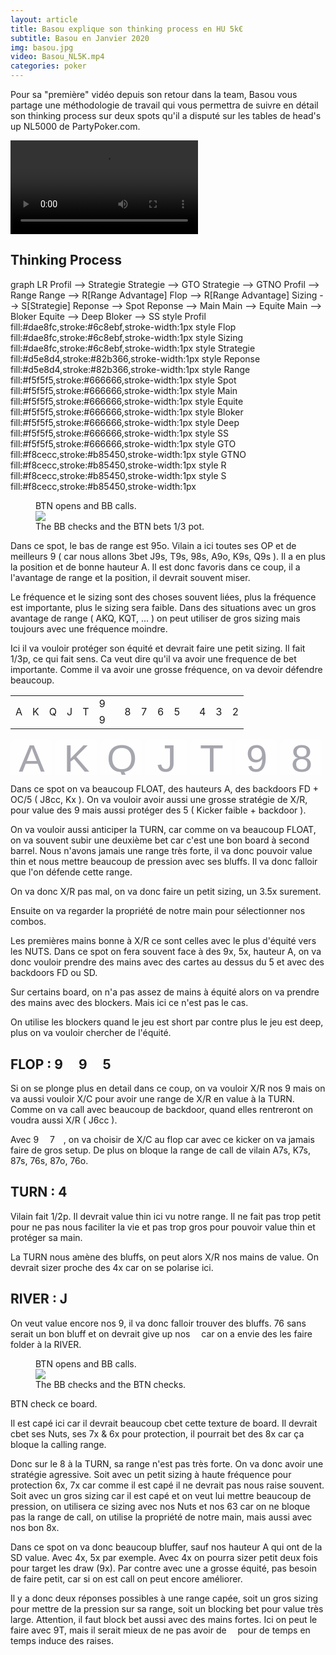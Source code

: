 ```yaml
---
layout: article
title: Basou explique son thinking process en HU 5k€
subtitle: Basou en Janvier 2020
img: basou.jpg
video: Basou_NL5K.mp4
categories: poker
---
```


<div class="body">
  
  <p>Pour sa "première" vidéo depuis son retour dans la team, Basou vous partage une méthodologie de travail qui vous permettra de suivre en détail son thinking process sur deux spots qu'il a disputé sur les tables de head's up NL5000 de PartyPoker.com.</p>
  
  <div class="video">
    <video id="player" controls>
        <source src="http://videos.poker-academie.com/videos/{{ page.video }}" type="video/mp4">
    </video>
  </div>
  
  <h2>Thinking Process</h2>
  
  <div class="mermaid">
    graph LR
      Profil --> Strategie
      Strategie --> GTO
      Strategie --> GTNO
      Profil --> Range
      Range --> R[Range Advantage]
      Flop --> R[Range Advantage]
      Sizing --> S[Strategie]
      Reponse --> Spot
      Reponse --> Main
      Main --> Equite
      Main --> Bloker
      Equite --> Deep
      Bloker --> SS
      style Profil fill:#dae8fc,stroke:#6c8ebf,stroke-width:1px
      style Flop fill:#dae8fc,stroke:#6c8ebf,stroke-width:1px
      style Sizing fill:#dae8fc,stroke:#6c8ebf,stroke-width:1px
      style Strategie fill:#d5e8d4,stroke:#82b366,stroke-width:1px
      style Reponse fill:#d5e8d4,stroke:#82b366,stroke-width:1px
      style Range fill:#f5f5f5,stroke:#666666,stroke-width:1px
      style Spot fill:#f5f5f5,stroke:#666666,stroke-width:1px
      style Main fill:#f5f5f5,stroke:#666666,stroke-width:1px
      style Equite fill:#f5f5f5,stroke:#666666,stroke-width:1px
      style Bloker fill:#f5f5f5,stroke:#666666,stroke-width:1px
      style Deep fill:#f5f5f5,stroke:#666666,stroke-width:1px
      style SS fill:#f5f5f5,stroke:#666666,stroke-width:1px
      style GTO fill:#f8cecc,stroke:#b85450,stroke-width:1px
      style GTNO fill:#f8cecc,stroke:#b85450,stroke-width:1px
      style R fill:#f8cecc,stroke:#b85450,stroke-width:1px
      style S fill:#f8cecc,stroke:#b85450,stroke-width:1px
  </div>
  
  <figure class="image-center">
    <figcaption>
      BTN opens and BB calls.
    </figcaption>
    <img src="/blog/img/2020-01-23-1.png">
    <figcaption>
      The BB checks and the BTN bets 1/3 pot.
    </figcaption>
  </figure>

  
  <p>Dans ce spot, le bas de range est 95o. Vilain a ici toutes ses OP et de meilleurs 9 ( car nous allons 3bet J9s, T9s, 98s, A9o, K9s, Q9s ). Il a en plus la position et de bonne hauteur A. Il est donc favoris dans ce coup, il a l'avantage de range et la position, il devrait souvent miser.</p>

  <p><span>Le fréquence et le sizing sont des choses souvent liées, plus la fréquence est importante, plus le sizing sera faible.</span> Dans des situations avec un gros avantage de range ( AKQ, KQT, ... ) on peut utiliser de gros sizing mais toujours avec une fréquence moindre.</p>
  
  <p>Ici il va vouloir protéger son équité et devrait faire une petit sizing. Il fait 1/3p, ce qui fait sens. Ca veut dire qu'il va avoir une frequence de bet importante. Comme il va avoir une grosse fréquence, on va devoir défendre beaucoup.</p>
  
  <table class="board">
    <tbody>
      <tr>
        <td rowspan="2">A</td>
        <td rowspan="2">K</td>
        <td rowspan="2">Q</td>
        <td class="basel ingame" rowspan="2">J</td>
        <td class="ingame" rowspan="2">T</td>
        <td class="flop top">9 <img src="https://github.githubassets.com/images/icons/emoji/unicode/2663.png?v8" style="width: 10px;"></td>
        <td class="ingame" rowspan="2">8</td>
        <td class="ingame" rowspan="2">7</td>
        <td class="ingame" rowspan="2">6</td>
        <td class="flop ingame" rowspan="2">5 <img src="https://github.githubassets.com/images/icons/emoji/unicode/1f537.png?v8" style="width: 10px;"></td>
        <td class="ingame" rowspan="2">4</td>
        <td class="baser ingame" rowspan="2">3</td>
        <td rowspan="2">2</td>
      </tr>
      <tr>
        <td class="flop down">9 <img src="https://github.githubassets.com/images/icons/emoji/unicode/2764.png?v8" style="width: 10px;"></td>
      </tr>
    </tbody>
  </table>
  
  <div>
    <svg xmlns="http://www.w3.org/2000/svg" width="931" height="106">
      <g data-name="Groupe 42">
        <g data-name="Groupe 27" opacity=".502">
          <g data-name="Groupe 14" transform="translate(334 -509)">
            <rect data-name="Rectangle 8" width="67" height="101" rx="8" transform="translate(26 514)" fill="#bbbcbf" />
            <rect data-name="Rectangle 7" width="67" height="102" rx="8" transform="translate(26 509)" fill="#fff" />
          </g><text data-name="9" transform="translate(394 52)" fill="#515262" font-size="62" font-family="Helvetica">
            <tspan x="-17.241" y="0">9</tspan>
          </text>
        </g>
        <g data-name="Groupe 28" opacity=".502">
          <g data-name="Groupe 14" transform="translate(262 -509)">
            <rect data-name="Rectangle 8" width="67" height="101" rx="8" transform="translate(26 514)" fill="#bbbcbf" />
            <rect data-name="Rectangle 7" width="67" height="102" rx="8" transform="translate(26 509)" fill="#fff" />
          </g><text transform="translate(322 52)" fill="#515262" font-size="62" font-family="Helvetica">
            <tspan x="-18.936" y="0">T</tspan>
          </text>
        </g>
        <g data-name="Groupe 30" opacity=".502">
          <g data-name="Groupe 14" transform="translate(478 -509)">
            <rect data-name="Rectangle 8" width="67" height="101" rx="8" transform="translate(26 514)" fill="#bbbcbf" />
            <rect data-name="Rectangle 7" width="67" height="102" rx="8" transform="translate(26 509)" fill="#fff" />
          </g><text data-name="7" transform="translate(538 52)" fill="#515262" font-size="62" font-family="Helvetica">
            <tspan x="-17.241" y="0">7</tspan>
          </text>
        </g>
        <g data-name="Groupe 32" opacity=".502">
          <g data-name="Groupe 14" transform="translate(406 -509)">
            <rect data-name="Rectangle 8" width="67" height="101" rx="8" transform="translate(26 514)" fill="#bbbcbf" />
            <rect data-name="Rectangle 7" width="67" height="102" rx="8" transform="translate(26 509)" fill="#fff" />
          </g><text data-name="8" transform="translate(466 52)" fill="#515262" font-size="62" font-family="Helvetica">
            <tspan x="-17.241" y="0">8</tspan>
          </text>
        </g>
        <g data-name="Groupe 33" opacity=".502">
          <g data-name="Groupe 14" transform="translate(190 -509)">
            <rect data-name="Rectangle 8" width="67" height="101" rx="8" transform="translate(26 514)" fill="#bbbcbf" />
            <rect data-name="Rectangle 7" width="67" height="102" rx="8" transform="translate(26 509)" fill="#fff" />
          </g><text transform="translate(250 52)" fill="#515262" font-size="62" font-family="Helvetica">
            <tspan x="-15.5" y="0">J</tspan>
          </text>
        </g>
        <g data-name="Groupe 34" opacity=".502">
          <g data-name="Groupe 14" transform="translate(118 -509)">
            <rect data-name="Rectangle 8" width="67" height="101" rx="8" transform="translate(26 514)" fill="#bbbcbf" />
            <rect data-name="Rectangle 7" width="67" height="102" rx="8" transform="translate(26 509)" fill="#fff" />
          </g><text transform="translate(178 52)" fill="#515262" font-size="62" font-family="Helvetica">
            <tspan x="-24.113" y="0">Q</tspan>
          </text>
        </g>
        <g data-name="Groupe 35" opacity=".502">
          <g data-name="Groupe 14" transform="translate(46 -509)">
            <rect data-name="Rectangle 8" width="67" height="101" rx="8" transform="translate(26 514)" fill="#bbbcbf" />
            <rect data-name="Rectangle 7" width="67" height="102" rx="8" transform="translate(26 509)" fill="#fff" />
          </g><text transform="translate(106 52)" fill="#515262" font-size="62" font-family="Helvetica">
            <tspan x="-20.677" y="0">K</tspan>
          </text>
        </g>
        <g data-name="Groupe 36" opacity=".502">
          <g data-name="Groupe 14" transform="translate(-26 -509)">
            <rect data-name="Rectangle 8" width="67" height="101" rx="8" transform="translate(26 514)" fill="#bbbcbf" />
            <rect data-name="Rectangle 7" width="67" height="102" rx="8" transform="translate(26 509)" fill="#fff" />
          </g><text transform="translate(34 52)" fill="#515262" font-size="62" font-family="Helvetica">
            <tspan x="-20.677" y="0">A</tspan>
          </text>
        </g>
        <g data-name="Groupe 37" opacity=".502">
          <g data-name="Groupe 14" transform="translate(550 -509)">
            <rect data-name="Rectangle 8" width="67" height="101" rx="8" transform="translate(26 514)" fill="#bbbcbf" />
            <rect data-name="Rectangle 7" width="67" height="102" rx="8" transform="translate(26 509)" fill="#fff" />
          </g><text data-name="6" transform="translate(610 52)" fill="#515262" font-size="62" font-family="Helvetica">
            <tspan x="-17.241" y="0">6</tspan>
          </text>
        </g>
        <g data-name="Groupe 38" opacity=".502">
          <g data-name="Groupe 14" transform="translate(622 -509)">
            <rect data-name="Rectangle 8" width="67" height="101" rx="8" transform="translate(26 514)" fill="#bbbcbf" />
            <rect data-name="Rectangle 7" width="67" height="102" rx="8" transform="translate(26 509)" fill="#fff" />
          </g><text data-name="5" transform="translate(682 52)" fill="#515262" font-size="62" font-family="Helvetica">
            <tspan x="-17.241" y="0">5</tspan>
          </text>
        </g>
        <g data-name="Groupe 39" opacity=".502">
          <g data-name="Groupe 14" transform="translate(694 -509)">
            <rect data-name="Rectangle 8" width="67" height="101" rx="8" transform="translate(26 514)" fill="#bbbcbf" />
            <rect data-name="Rectangle 7" width="67" height="102" rx="8" transform="translate(26 509)" fill="#fff" />
          </g><text data-name="4" transform="translate(754 52)" fill="#515262" font-size="62" font-family="Helvetica">
            <tspan x="-17.241" y="0">4</tspan>
          </text>
        </g>
        <g data-name="Groupe 40" opacity=".502">
          <g data-name="Groupe 14" transform="translate(766 -509)">
            <rect data-name="Rectangle 8" width="67" height="101" rx="8" transform="translate(26 514)" fill="#bbbcbf" />
            <rect data-name="Rectangle 7" width="67" height="102" rx="8" transform="translate(26 509)" fill="#fff" />
          </g><text data-name="3" transform="translate(826 52)" fill="#515262" font-size="62" font-family="Helvetica">
            <tspan x="-17.241" y="0">3</tspan>
          </text>
        </g>
        <g data-name="Groupe 41" opacity=".502">
          <g data-name="Groupe 14" transform="translate(838 -509)">
            <rect data-name="Rectangle 8" width="67" height="101" rx="8" transform="translate(26 514)" fill="#bbbcbf" />
            <rect data-name="Rectangle 7" width="67" height="102" rx="8" transform="translate(26 509)" fill="#fff" />
          </g><text data-name="2" transform="translate(898 52)" fill="#515262" font-size="62" font-family="Helvetica">
            <tspan x="-17.241" y="0">2</tspan>
          </text>
        </g>
      </g>
    </svg>
  </div>
  
  <p>Dans ce spot on va beaucoup FLOAT, des hauteurs A, des backdoors FD + OC/5 ( J8cc, Kx ). On va vouloir avoir aussi une grosse stratégie de X/R, pour value des 9 mais aussi protéger des 5 ( Kicker faible + backdoor ).</p>
  
  <p>On va vouloir aussi anticiper la TURN, car comme on va beaucoup FLOAT, on va souvent subir une deuxième bet car c'est une bon board à second barrel. Nous n'avons jamais une range très forte, il va donc pouvoir value thin et nous mettre beaucoup de pression avec ses bluffs. Il va donc falloir que l'on défende cette range.</p>
  
  <p>On va donc X/R pas mal, on va donc faire un petit sizing, un 3.5x surement.</p>
  
  <p>Ensuite on va regarder la <span>propriété de notre main</span> pour sélectionner nos combos.</p>
  
  <p>Les premières mains bonne à X/R ce sont celles avec le plus d'équité vers les NUTS. Dans ce spot on fera souvent face à des 9x, 5x, hauteur A, on va donc vouloir prendre des mains avec des cartes au dessus du 5 et avec des backdoors FD ou SD.</p>
  
  <p>Sur certains board, on n'a pas assez de mains à équité alors on va prendre des mains avec des blockers. Mais ici ce n'est pas le cas.</p>
  
  <p><span>On utilise les blockers quand le jeu est short par contre plus le jeu est deep, plus on va vouloir chercher de l'équité.</span></p>
  
  <h2>FLOP : 9 <img src="https://github.githubassets.com/images/icons/emoji/unicode/2663.png?v8" style="width: 15px;"> 9 <img src="https://github.githubassets.com/images/icons/emoji/unicode/2764.png?v8" style="width: 15px;"> 5 <img src="https://github.githubassets.com/images/icons/emoji/unicode/1f537.png?v8" style="width: 15px;"></h2>
  
  <p>Si on se plonge plus en detail dans ce coup, on va vouloir X/R nos 9 mais on va aussi vouloir X/C pour avoir une range de X/R en value à la TURN. Comme on va call avec beaucoup de backdoor, quand elles rentreront on voudra aussi X/R ( J6cc ).</p>
  
  <p>Avec 9 <img src="https://github.githubassets.com/images/icons/emoji/unicode/1f537.png?v8" style="width: 10px;">&nbsp;7 <img src="https://github.githubassets.com/images/icons/emoji/unicode/2764.png?v8" style="width: 10px;">, on va choisir de X/C au flop car avec ce kicker on va jamais faire de gros setup. De plus on bloque la range de call de vilain A7s, K7s, 87s, 76s, 87o, 76o.</p>
  
  <h2>TURN : 4 <img src="https://github.githubassets.com/images/icons/emoji/unicode/2663.png?v8" style="width: 15px;"></h2>
  
  <p>Vilain fait 1/2p. Il devrait value thin ici vu notre range. Il ne fait pas trop petit pour ne pas nous faciliter la vie et pas trop gros pour pouvoir value thin et protéger sa main.</p>
  
  <p>La TURN nous amène des bluffs, on peut alors X/R nos mains de value. On devrait sizer proche des 4x car on se polarise ici.</p>
  
  <h2>RIVER : J <img src="https://github.githubassets.com/images/icons/emoji/unicode/1f537.png?v8" style="width: 15px;"></h2>
  
  <p>On veut value encore nos 9, il va donc falloir trouver des bluffs. 76 sans <img src="https://github.githubassets.com/images/icons/emoji/unicode/2663.png?v8" style="width: 10px;"> serait un bon bluff et on devrait give up nos <img src="https://github.githubassets.com/images/icons/emoji/unicode/2663.png?v8" style="width: 10px;"> car on a envie des les faire folder à la RIVER.</p>
  
  <figure class="image-center">
    <figcaption>
      BTN opens and BB calls.
    </figcaption>
    <img src="/blog/img/2020-01-23-2.png">
    <figcaption>
      The BB checks and the BTN checks.
    </figcaption>
  </figure>
  
  <p>BTN check ce board.</p>
  
  <p>Il est capé ici car il devrait beaucoup cbet cette texture de board. Il devrait cbet ses Nuts, ses 7x &amp; 6x pour protection, il pourrait bet des 8x car ça bloque la calling range.</p>
  
  <p>Donc sur le 8 à la TURN, sa range n'est pas très forte. On va donc avoir une stratégie agressive. Soit avec un petit sizing à haute fréquence pour protection 6x, 7x car comme il est capé il ne devrait pas nous raise souvent. Soit avec un gros sizing car il est capé et on veut lui mettre beaucoup de pression, on utilisera ce sizing avec nos Nuts et nos 63 car on ne bloque pas la range de call, on utilise la propriété de notre main, mais aussi avec nos bon 8x.</p>
  
  <p>Dans ce spot on va donc beaucoup bluffer, sauf nos hauteur A qui ont de la SD value. Avec 4x, 5x par exemple. Avec 4x on pourra sizer petit deux fois pour target les draw (9x). Par contre avec une a grosse équité, pas besoin de faire petit, car si on est call on peut encore améliorer.</p>
  
  <p>Il y a donc deux réponses possibles à une range capée, soit un gros sizing pour mettre de la pression sur sa range, soit un blocking bet pour value très large. Attention, il faut block bet aussi avec des mains fortes. Ici on peut le faire avec 9T, mais il serait mieux de ne pas avoir de <img src="https://github.githubassets.com/images/icons/emoji/unicode/1f537.png?v8" style="width: 10px;">&nbsp;pour de temps en temps induce des raises.</p>

</div>

<script>mermaid.initialize({startOnLoad:true});</script>

